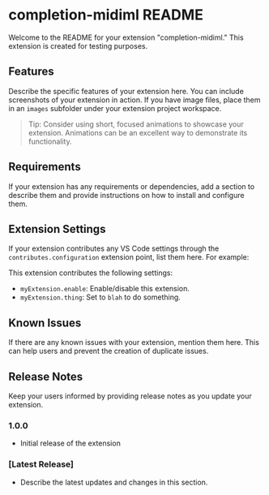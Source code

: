 # completion-midiml README

Welcome to the README for your extension "completion-midiml." This extension is created for testing purposes.

## Features

Describe the specific features of your extension here. You can include screenshots of your extension in action. If you have image files, place them in an `images` subfolder under your extension project workspace.

> Tip: Consider using short, focused animations to showcase your extension. Animations can be an excellent way to demonstrate its functionality.

## Requirements

If your extension has any requirements or dependencies, add a section to describe them and provide instructions on how to install and configure them.

## Extension Settings

If your extension contributes any VS Code settings through the `contributes.configuration` extension point, list them here. For example:

This extension contributes the following settings:

- `myExtension.enable`: Enable/disable this extension.
- `myExtension.thing`: Set to `blah` to do something.

## Known Issues

If there are any known issues with your extension, mention them here. This can help users and prevent the creation of duplicate issues.

## Release Notes

Keep your users informed by providing release notes as you update your extension.

### 1.0.0

- Initial release of the extension

### [Latest Release]

- Describe the latest updates and changes in this section.
